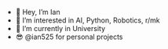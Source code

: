 - 👋 Hey, I’m Ian
- 👀 I’m interested in AI, Python, Robotics, r/mk
- 🌱 I’m currently in University
- 😎 @ian525 for personal projects

<!---
@ian525 for personal projects
--->

